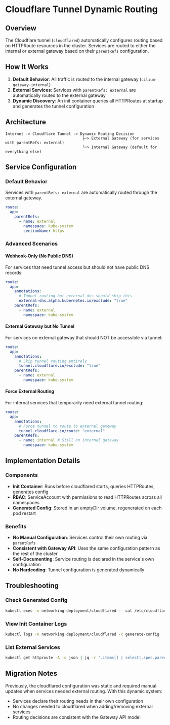 # Cloudflare Tunnel Dynamic Routing

## Overview

The Cloudflare tunnel (`cloudflared`) automatically configures routing based on HTTPRoute resources in the cluster. Services are routed to either the internal or external gateway based on their `parentRefs` configuration.

## How It Works

1. **Default Behavior**: All traffic is routed to the internal gateway (`cilium-gateway-internal`)
2. **External Services**: Services with `parentRefs: external` are automatically routed to the external gateway
3. **Dynamic Discovery**: An init container queries all HTTPRoutes at startup and generates the tunnel configuration

## Architecture

```
Internet -> Cloudflare Tunnel -> Dynamic Routing Decision
                                  ├─> External Gateway (for services with parentRefs: external)
                                  └─> Internal Gateway (default for everything else)
```

## Service Configuration

### Default Behavior

Services with `parentRefs: external` are automatically routed through the external gateway.

```yaml
route:
  app:
    parentRefs:
      - name: external
        namespace: kube-system
        sectionName: https
```

### Advanced Scenarios

#### Webhook-Only (No Public DNS)

For services that need tunnel access but should not have public DNS records:

```yaml
route:
  app:
    annotations:
      # Tunnel routing but external-dns should skip this
      external-dns.alpha.kubernetes.io/exclude: "true"
    parentRefs:
      - name: external
        namespace: kube-system
```

#### External Gateway but No Tunnel

For services on external gateway that should NOT be accessible via tunnel:

```yaml
route:
  app:
    annotations:
      # Skip tunnel routing entirely
      tunnel.cloudflare.io/exclude: "true"
    parentRefs:
      - name: external
        namespace: kube-system
```

#### Force External Routing

For internal services that temporarily need external tunnel routing:

```yaml
route:
  app:
    annotations:
      # Force tunnel to route to external gateway
      tunnel.cloudflare.io/route: "external"
    parentRefs:
      - name: internal # Still on internal gateway
        namespace: kube-system
```

## Implementation Details

### Components

- **Init Container**: Runs before cloudflared starts, queries HTTPRoutes, generates config
- **RBAC**: ServiceAccount with permissions to read HTTPRoutes across all namespaces
- **Generated Config**: Stored in an emptyDir volume, regenerated on each pod restart

### Benefits

- **No Manual Configuration**: Services control their own routing via `parentRefs`
- **Consistent with Gateway API**: Uses the same configuration pattern as the rest of the cluster
- **Self-Documenting**: Service routing is declared in the service's own configuration
- **No Hardcoding**: Tunnel configuration is generated dynamically

## Troubleshooting

### Check Generated Config

```bash
kubectl exec -n networking deployment/cloudflared -- cat /etc/cloudflared/config.yaml
```

### View Init Container Logs

```bash
kubectl logs -n networking deployment/cloudflared -c generate-config
```

### List External Services

```bash
kubectl get httproute -A -o json | jq -r '.items[] | select(.spec.parentRefs[]?.name == "external") | "\(.metadata.namespace)/\(.metadata.name): \(.spec.hostnames[]?)"'
```

## Migration Notes

Previously, the cloudflared configuration was static and required manual updates when services needed external routing. With this dynamic system:

- Services declare their routing needs in their own configuration
- No changes needed to cloudflared when adding/removing external services
- Routing decisions are consistent with the Gateway API model
